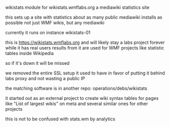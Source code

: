wikistats module for wikistats.wmflabs.org
a mediawiki statistics site

this sets up a site with statistics about
as many public mediawiki installs as possible
not just WMF wikis, but any mediawiki

currently it runs on instance wikistats-01

this is https://wikistats.wmflabs.org and will likely
stay a labs project forever while it has real users
results from it are used for WMF projects like
statistic tables inside Wikipedia

so if it's down it will be missed

we removed the entire SSL setup it used to have in
favor of putting it behind labs proxy and not wasting
a public IP

the matching software is in another repo:
operations/debs/wikistats

it started out as an external project to create
wiki syntax tables for pages like "List of largest wikis"
on meta and several similar ones for other projects

this is not to be confused with stats.wm by analytics
